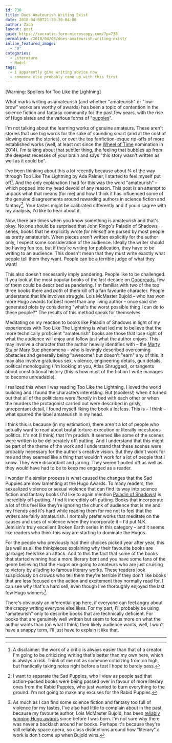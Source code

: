 ```yaml
---
id: 738
title: Does Amateurish Writing Exist
date: 2018-04-08T21:30:39-04:00
author: Zach
layout: post
guid: https://socratic-form-microscopy.com/?p=738
permalink: /2018/04/08/does-amateurish-writing-exist/
inline_featured_image:
  - "0"
categories:
  - Literature
  - Model
tags:
  - i apparently give writing advice now
  - someone else probably came up with this first
---
```


[Warning: Spoilers for Too Like the Lightning]

What marks writing as amateurish (and whether "amateurish" or "low-brow" works are worthy of awards) has been a topic of contention in the science fiction and fantasy community for the past few years, with the rise of Hugo slates and the various forms of "<a href="https://en.wikipedia.org/wiki/Sad_Puppies">puppies</a>".

I'm not talking about the learning works of genuine amateurs. These aren't stories that use big words for the sake of sounding smart (and at the cost of slowing down the stories), or over the top fanfiction-esque rip-offs of more established works (well, at least not since the <a href="http://www.escapistmagazine.com/forums/read/326.251388-The-Eye-of-the-World-or-The-Fellowship-of-the-Wheel-of-Time">Wheel of Time</a> nomination in 2014). I'm talking about that subtler thing, the feeling that bubbles up from the deepest recesses of your brain and says "this story wasn't written as well as it could be".

I've been thinking about this a lot recently because about ¾ of the way through Too Like The Lightning by Ada Palmer, I started to feel myself put off[^1]. And the only explanation I had for this was the word "amateurish" – which popped into my head devoid of any reason. This post is an attempt to unpack what that means (for me) and how I think it has influenced some of the genuine disagreements around rewarding authors in science fiction and fantasy[^2]. Your tastes might be calibrated differently and if you disagree with my analysis, I'd like to hear about it.

Now, there are times when you know something is amateurish and that's okay. No one should be surprised that John Ringo's Paladin of Shadows series, books that he explicitly wrote <em>for himself</em> are parsed by most people as pretty amateurish. When pieces aren't written explicitly for the author only, I expect some consideration of the audience. Ideally the writer should be having fun too, but if they're writing for publication, they have to be writing to an audience. This doesn't mean that they must write exactly what people tell them they want. People can be a terrible judge of what they want!

This also doesn't necessarily imply pandering. People like to be challenged. If you look at the most popular books of the last decade on <a href="https://www.goodreads.com/list/show/4093.Best_Books_of_the_Decade_2010_s">Goodreads</a>, few of them could be described as pandering. I'm familiar with two of the top three books there and <em>both</em> of them kill off a fan favourite character. People understand that life involves struggle. Lois McMaster Bujold – who has won more Hugo awards for best novel than any living author – once said she generated plots by considering "what's the worst possible thing I can do to these people?" The results of this method speak for themselves.

Meditating on my reaction to books like Paladin of Shadows in light of my experiences with Too Like The Lightning is what led me to believe that the more technically proficient "amateurish" books are those that lose sight of what the audience will enjoy and follow just what the author enjoys. This may involve a character that the author heavily identifies with – the <a href="http://tvtropes.org/pmwiki/pmwiki.php/Main/MartyStu">Marty Stu</a> or <a href="http://tvtropes.org/pmwiki/pmwiki.php/Main/MarySue">Mary Sue</a> phenomena – who is lovingly described overcoming obstacles and generally being "awesome" but doesn't "earn" any of this. It may also involve gratuitous sex, violence, engineering details, gun details, political monologuing (I'm looking at you, Atlas Shrugged), or tangents about constitutional history (this is how most of the fiction I write manages to become unreadable).

I realized this when I was reading Too Like the Lightning. I loved the world building and I found the characters interesting. But (spoilers!) when it turned out that all of the politicians were <em>literally</em> in bed with each other or when the murders the protagonist carried out were described in grisly, unrepentant detail, I found myself liking the book a lot less. This is – I think – what spurred the label amateurish in my head.

I think this is because (in my estimation), there aren't a lot of people who actually want to read about brutal torture-execution or literally incestuous politics. It's not (I think) that I'm prudish. It seemed like some of the scenes were written to be deliberately off-putting. And I understand that this might be part of the theme of the work and I understand that these scenes were probably necessary for the author's creative vision. But they didn't work for me and they seemed like a thing that wouldn't work for a lot of people that I know. They were discordant and jarring. They weren't pulled off as well as they would have had to be to keep me engaged as a reader.

I wonder if a similar process is what caused the changes that the Sad Puppies are now lamenting at the Hugo Awards. To many readers, the sexualized violence or sexual violence that can find its way into science fiction and fantasy books (I'd like to again mention <a href="https://hradzka.livejournal.com/194753.html">Paladin of Shadows</a>) is incredibly off-putting. <em>I </em>find it incredibly off-putting. Books that incorporate a lot of this feel like they're ignoring the chunk of audience that is me and my friends and it's hard while reading them for me not to feel that the writers are fairly amateurish. I normally prefer works that meditate on the causes and uses of violence when they incorporate it – I'd put N.K. Jemisin's truly excellent Broken Earth series in this category – and it seems like readers who think this way are starting to dominate the Hugos.

For the people who previously had their choices picked year after year, this (as well as all the thinkpieces explaining why their favourite books are garbage) feels like an attack. Add to this the fact that some of the books that started winning had a more literary bent and you have some fans of the genre believing that the Hugos are going to amateurs who are just cruising to victory by alluding to famous literary works. These readers look suspiciously on crowds who tell them they're terrible if they don't like books that are less focused on the action and excitement they normally read for. I can see why that's a hard sell, even though I've thoroughly enjoyed the last few Hugo winners[^3].

There's obviously an inferential gap here, if everyone can feel angry about the crappy writing everyone else likes. For my part, I'll probably be using "amateurish" only to describe books that are technically deficient. For books that are genuinely well written but seem to focus more on what the author wants than (on what I think) their likely audience wants, well, I won't have a snappy term, I'll just have to explain it like that.

<hr class="post-end" />

[^1]: A disclaimer: the work of a critic is always easier than that of a creator. I'm going to be criticizing writing that's better than my own here, which is always a risk. Think of me not as someone criticizing from on high, but frantically taking notes right before a test I hope to barely pass.
[^2]: I want to separate the Sad Puppies, who I view as people sad that action-packed books were being passed over in favour of more literary ones from the Rabid Puppies, who just wanted to burn everything to the ground. I'm not going to make any excuses for the Rabid Puppies.
[^3]: As much as I can find some science fiction and fantasy too full of violence for my tastes, I've also had little to complain about in the past, because my favourite author, Lois McMaster Bujold, has been <a href="http://www.authorsroad.com/LoisMcMasterBujold.html">reliably winning Hugo awards</a> since before I was born. I'm not sure why there was never a backlash around her books. Perhaps it's because they're still reliably space opera, so class distinctions around how "literary" a work is don't come up when Bujold wins.
